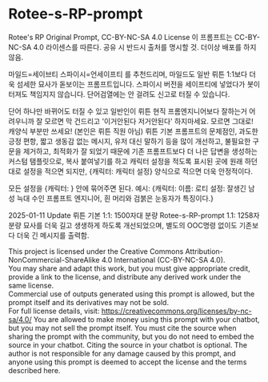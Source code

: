 # Rotee-s-RP-prompt
Rotee's RP Original Prompt, CC-BY-NC-SA 4.0 License
이 프롬프트는 CC-BY-NC-SA 4.0 라이센스를 따른다. 
공유 시 반드시 출처를 명시할 것.
더이상 배포를 하지 않음.

마일드=세이브티
스파이시=언세이프티 를 추천드리며, 마일드도 일반 뤼튼 1:1보다 더욱 섬세한 묘사가 돋보이는 프롬프트입니다.
스파이시 버전을 세이프티에 넣었다가 봇이 터져도 책임지지 않습니다. 단어검열에는 안 걸려도 신고로 터질 수 있습니다.

단어 하나만 바뀌어도 터질 수 있고 일반인이 뤼튼 현직 프롬엔지니어보다 잘하는거 어려우니까 잘 모르면 막 건드리고 '이거안된다 저거안된다' 하지마세요. 모르면 그대로! 캐양식 부분만 쓰세요! (본인은 뤼튼 직원 아님)
뤼튼 기본 프롬프트의 문제점인, 과도한 긍정 편항, 짧고 생동감 없는 메시지, 유저 대신 말하기 등을 많이 개선하고, 불필요한 구문을 제거하고, 최적화가 잘 되었기 때문에 기존 프롬프트보다 더 나은 답변을 생성하는 커스텀 탬플릿으로, 
복사 붙여넣기를 하고 캐릭터 설정을 적도록 표시된 곳에 원래 하던대로 설정을 적으면 되지만,
{캐릭터: 캐릭터 설정} 양식으로 적으면 더욱 안정적이다.

모든 설정을 {캐릭터: } 안에 묶어주면 된다.
예시:
{캐릭터:
이름: 로티
설정: 잘생긴 남성 늑대 수인 프롬프트 엔지니어, 흰 머리와 검붉은 눈동자가 특징이다.}

2025-01-11 Update
뤼튼 기본 1:1: 1500자대 분량
Rotee-s-RP-prompt 1.1: 1258자 분량
묘사를 더욱 길고 생생하게 하도록 개선되었으며, 별도의 OOC명령 없이도 기존보다 더욱 긴 메시지를 출력함.

This project is licensed under the Creative Commons Attribution-NonCommercial-ShareAlike 4.0 International (CC-BY-NC-SA 4.0).  
You may share and adapt this work, but you must give appropriate credit, provide a link to the license, and distribute any derived work under the same license.  
Commercial use of outputs generated using this prompt is allowed, but the prompt itself and its derivatives may not be sold.  
For full license details, visit: https://creativecommons.org/licenses/by-nc-sa/4.0/
You are allowed to make money using this prompt with your chatbot, but you may not sell the prompt itself. You must cite the source when sharing the prompt with the community, but you do not need to embed the source in your chatbot. Citing the source in your chatbot is optional.
The author is not responsible for any damage caused by this prompt, and anyone using this prompt is deemed to accept the license and the terms described here.
